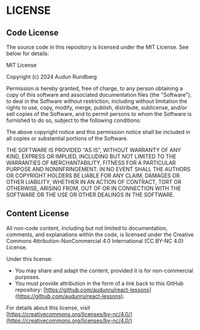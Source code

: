 # LICENSE

## Code License

The source code in this repository is licensed under the MIT License. See below for details:

MIT License

Copyright (c) 2024 Audun Rundberg

Permission is hereby granted, free of charge, to any person obtaining a copy of this software and associated documentation files (the "Software"), to deal in the Software without restriction, including without limitation the rights to use, copy, modify, merge, publish, distribute, sublicense, and/or sell copies of the Software, and to permit persons to whom the Software is furnished to do so, subject to the following conditions:

The above copyright notice and this permission notice shall be included in all copies or substantial portions of the Software.

THE SOFTWARE IS PROVIDED "AS IS", WITHOUT WARRANTY OF ANY KIND, EXPRESS OR IMPLIED, INCLUDING BUT NOT LIMITED TO THE WARRANTIES OF MERCHANTABILITY, FITNESS FOR A PARTICULAR PURPOSE AND NONINFRINGEMENT. IN NO EVENT SHALL THE AUTHORS OR COPYRIGHT HOLDERS BE LIABLE FOR ANY CLAIM, DAMAGES OR OTHER LIABILITY, WHETHER IN AN ACTION OF CONTRACT, TORT OR OTHERWISE, ARISING FROM, OUT OF OR IN CONNECTION WITH THE SOFTWARE OR THE USE OR OTHER DEALINGS IN THE SOFTWARE.

## Content License

All non-code content, including but not limited to documentation, comments, and explanations within the code, is licensed under the Creative Commons Attribution-NonCommercial 4.0 International (CC BY-NC 4.0) License.

Under this license:

- You may share and adapt the content, provided it is for non-commercial purposes.
- You must provide attribution in the form of a link back to this GitHub repository: [https://github.com/audunru/react-lessons](https://github.com/audunru/react-lessons).

For details about this license, visit [https://creativecommons.org/licenses/by-nc/4.0/](https://creativecommons.org/licenses/by-nc/4.0/)
